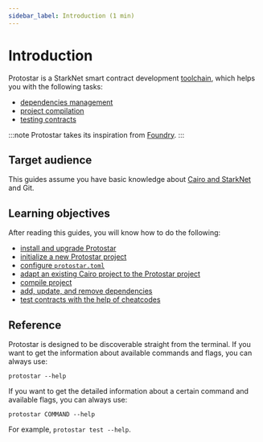 ```yaml
---
sidebar_label: Introduction (1 min)
---
```


# Introduction

Protostar is a StarkNet smart contract development [toolchain](https://en.wikipedia.org/wiki/Toolchain), which helps you with the following tasks:

- [dependencies management](/docs/tutorials/guides/dependencies-management)
- [project compilation](/docs/tutorials/guides/compiling)
- [testing contracts](/docs/tutorials/guides/testing)

:::note
Protostar takes its inspiration from [Foundry](https://onbjerg.github.io/foundry-book/index.html).
:::

## Target audience

This guides assume you have basic knowledge about [Cairo and StarkNet](https://www.cairo-lang.org/docs/) and Git.

## Learning objectives

After reading this guides, you will know how to do the following:

- [install and upgrade Protostar](/docs/tutorials/installation)
- [initialize a new Protostar project](/docs/tutorials/project-initialization)
- [configure `protostar.toml`](/docs/tutorials/project-initialization#protostartoml)
- [adapt an existing Cairo project to the Protostar project](/docs/tutorials/project-initialization#adapting-an-existing-project-to-the-protostar-project)
- [compile project](/docs/tutorials/guides/compiling)
- [add, update, and remove dependencies](/docs/tutorials/guides/dependencies-management)
- [test contracts with the help of cheatcodes](/docs/tutorials/guides/testing)

## Reference
Protostar is designed to be discoverable straight from the terminal. If you want to get the information about available commands and flags, you can always use:
```
protostar --help
```
If you want to get the detailed information about a certain command and available flags, you can always use:
```
protostar COMMAND --help
```
For example, `protostar test --help`.
